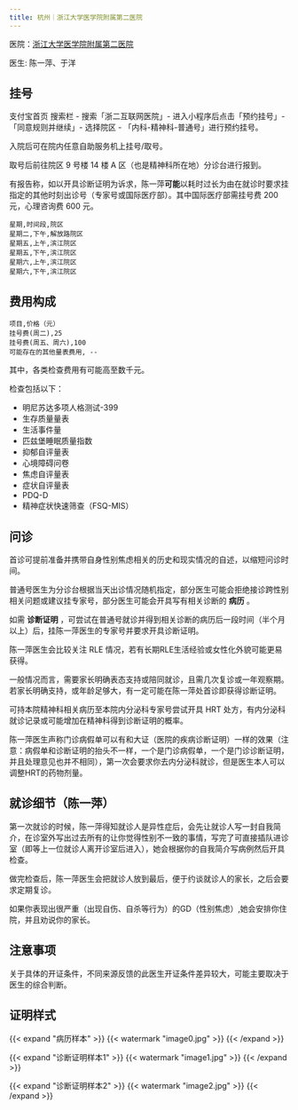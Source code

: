```yaml
---
title: 杭州｜浙江大学医学院附属第二医院
---
```


医院：[浙江大学医学院附属第二医院](https://amap.com/place/B023B19TSO)

医生: 陈一萍、于洋

## 挂号

支付宝首页 搜索栏 - 搜索「浙二互联网医院」- 进入小程序后点击「预约挂号」-「同意规则并继续」- 选择院区 - 「内科-精神科-普通号」进行预约挂号。

入院后可在院内任意自助服务机上挂号/取号。

取号后前往院区 9 号楼 14 楼 A 区（也是精神科所在地）分诊台进行报到。

有报告称，如以开具诊断证明为诉求，陈一萍**可能**以耗时过长为由在就诊时要求挂指定的其他时刻出诊号（专家号或国际医疗部）。其中国际医疗部需挂号费 200 元，心理咨询费 600 元。

```csv
星期,时间段,院区
星期二,下午,解放路院区
星期五,上午,滨江院区
星期五,下午,滨江院区
星期六,上午,滨江院区
星期六,下午,滨江院区
```

## 费用构成

```csv
项目,价格（元）
挂号费(周二),25
挂号费(周五、周六),100
可能存在的其他量表费用, --
```

其中，各类检查费用有可能高至数千元。

检查包括以下：

- 明尼苏达多项人格测试-399
- 生存质量量表
- 生活事件量
- 匹兹堡睡眠质量指数
- 抑郁自评量表
- 心境障碍问卷
- 焦虑自评量表
- 症状自评量表
- PDQ-D
- 精神症状快速筛查（FSQ-MIS）

## 问诊

首诊可提前准备并携带自身性别焦虑相关的历史和现实情况的自述，以缩短问诊时间。

普通号医生为分诊台根据当天出诊情况随机指定，部分医生可能会拒绝接诊跨性别相关问题或建议挂专家号，部分医生可能会开具写有相关诊断的 **病历** 。

如需 **诊断证明** ，可尝试在普通号就诊并得到相关诊断的病历后一段时间（半个月以上）后，挂陈一萍医生的专家号并要求开具诊断证明。

陈一萍医生会比较关注 RLE 情况，若有长期RLE生活经验或女性化外貌可能更易获得。

一般情况而言，需要家长明确表态支持或陪同就诊，且需几次复诊或一年观察期。若家长明确支持，或年龄足够大，有一定可能在陈一萍处首诊即获得诊断证明。

可持本院精神科相关病历至本院内分泌科专家号尝试开具 HRT 处方，有内分泌科就诊记录或可能增加在精神科得到诊断证明的概率。

陈一萍医生声称门诊病假单可以有和大证（医院的疾病诊断证明）一样的效果（注意：病假单和诊断证明的抬头不一样，一个是门诊病假单，一个是门诊诊断证明，并且处理意见也并不相同），第一次会要求你去内分泌科就诊，但是医生本人可以调整HRT的药物剂量。

## 就诊细节（陈一萍）

第一次就诊的时候，陈一萍得知就诊人是异性症后，会先让就诊人写一封自我简介，在诊室外写出过去所有的让你觉得性别不一致的事情，写完了可直接插队进诊室（即等上一位就诊人离开诊室后进入），她会根据你的自我简介写病例然后开具检查。

做完检查后，陈一萍医生会把就诊人放到最后，便于约谈就诊人的家长，之后会要求定期复诊。

如果你表现出很严重（出现自伤、自杀等行为）的GD（性别焦虑）,她会安排你住院，并且劝说你的家长。

## 注意事项

关于具体的开证条件，不同来源反馈的此医生开证条件差异较大，可能主要取决于医生的综合判断。

## 证明样式

{{< expand "病历样本" >}} {{< watermark "image0.jpg" >}} {{< /expand >}}

{{< expand "诊断证明样本1" >}} {{< watermark "image1.jpg" >}} {{< /expand >}}

{{< expand "诊断证明样本2" >}} {{< watermark "image2.jpg" >}} {{< /expand >}}
